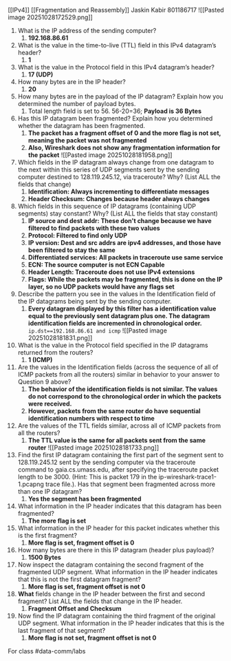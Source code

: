 [[IPv4]]
[[Fragmentation and Reassembly]]
Jaskin Kabir
801186717
![[Pasted image 20251028172529.png]] 
1. What is the IP address of the sending computer?
	1. **192.168.86.61**
2. What is the value in the time-to-live (TTL) field in this IPv4 datagram’s header?
	1. **1**
3. What is the value in the Protocol field in this IPv4 datagram’s header?
	1. **17 (UDP)**
4. How many bytes are in the IP header?
	1. **20**
5. How many bytes are in the payload of the IP datagram? Explain how you determined the number of payload bytes.
	1. Total length field is set to 56. 56-20=36; **Payload is 36 Bytes**
6. Has this IP datagram been fragmented? Explain how you determined whether the datagram has been fragmented.
	1. **The packet has a fragment offset of 0 and the more flag is not set, meaning the packet was not fragmented**
	2. **Also, Wireshark does not show any fragmentation information for the packet**
![[Pasted image 20251028181958.png]]
7. Which fields in the IP datagram always change from one datagram to the next within this series of UDP segments sent by the sending computer destined to 128.119.245.12, via traceroute? Why? (List ALL the fields that change)
	1. **Identification: Always incrementing to differentiate messages**
	2. **Header Checksum: Changes because header always changes**
8. Which fields in this sequence of IP datagrams (containing UDP segments) stay constant? Why? (List ALL the fields that stay constant)
	1. **IP source and dest addr: These don't change because we have filtered to find packets with these two values**
	2. **Protocol: Filtered to find only UDP**
	3. **IP version: Dest and src addrs are ipv4 addresses, and those have been filtered to stay the same**
	4. **Differentiated services: All packets in traceroute use same service** 
	5. **ECN: The source computer is not ECN Capable**
	6. **Header Length: Traceroute does not use IPv4 extensions**
	7. **Flags: While the packets may be fragmented, this is done on the IP layer, so no UDP packets would have any flags set**
9. Describe the pattern you see in the values in the Identification field of the IP datagrams being sent by the sending computer.
	1. **Every datagram displayed by this filter has a identification value equal to the previously sent datagram plus one. The datagram identification fields are incremented in chronological order.**
`ip.dst==192.168.86.61 and icmp`
![[Pasted image 20251028181831.png]]
10. What is the value in the Protocol field specified in the IP datagrams returned from the routers?
	1. **1 (ICMP)**
11. Are the values in the Identification fields (across the sequence of all of ICMP packets from all the routers) similar in behavior to your answer to Question 9 above?
	1. **The behavior of the identification fields is not similar. The values do not correspond to the chronological order in which the packets were received.**
	2. **However, packets from the same router do have sequential identification numbers with respect to time**
12. Are the values of the TTL fields similar, across all of ICMP packets from all the routers?
	1. **The TTL value is the same for all packets sent from the same router**
![[Pasted image 20251028181733.png]]
13. Find the first IP datagram containing the first part of the segment sent to 128.119.245.12 sent by the sending computer via the traceroute command to gaia.cs.umass.edu, after specifying the traceroute packet length to be 3000. (Hint: This is packet 179 in the ip-wireshark-trace1-1.pcapng trace file.). Has that segment been fragmented across more than one IP datagram?
	1. **Yes the segment has been fragmented**
14. What information in the IP header indicates that this datagram has been fragmented?
	1. **The more flag is set**
15. What information in the IP header for this packet indicates whether this is the first fragment?
	1. **More flag is set, fragment offset is 0**
16. How many bytes are there in this IP datagram (header plus payload)?
	1. **1500 Bytes**
17. Now inspect the datagram containing the second fragment of the fragmented UDP segment. What information in the IP header indicates that this is not the first datagram fragment?
	1. **More flag is set, fragment offset is not 0**
18. **What** fields change in the IP header between the first and second fragment? List ALL the fields that change in the IP header.
	1. **Fragment Offset and Checksum**
19. Now find the IP datagram containing the third fragment of the original UDP segment. What information in the IP header indicates that this is the last fragment of that segment?
	1. **More flag is not set, fragment offset is not 0**


For class #data-comm/labs